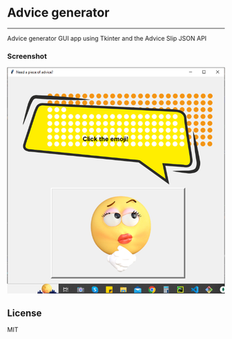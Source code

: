# Advice generator
***
Advice generator GUI app using Tkinter and the Advice Slip JSON API

### Screenshot
![preview](/preview.PNG)

## License
MIT